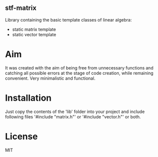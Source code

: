 ## stf-matrix
Library containing the basic template classes of linear algebra:
- static matrix template
- static vector template

# Aim
It was created with the aim of being free from unnecessary functions and catching all possible errors at the stage of code creation, while remaining convenient. Very minimalistic and functional.

# Installation
Just copy the contents of the 'lib' folder into your project and include following files '#include "matrix.h"' or '#include "vector.h"' or both.

# License
MIT
